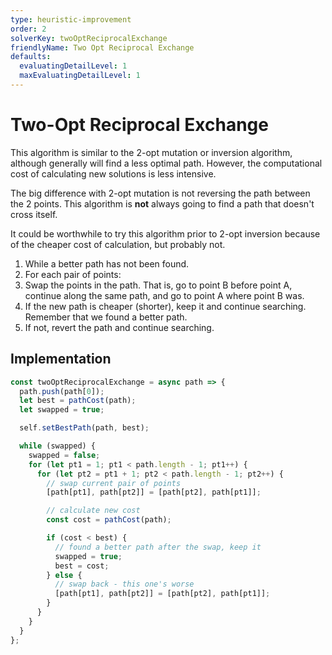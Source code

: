 ```yaml
---
type: heuristic-improvement
order: 2
solverKey: twoOptReciprocalExchange
friendlyName: Two Opt Reciprocal Exchange
defaults:
  evaluatingDetailLevel: 1
  maxEvaluatingDetailLevel: 1
---
```


# Two-Opt Reciprocal Exchange

This algorithm is similar to the 2-opt mutation or inversion algorithm, although generally will find a less optimal path. However, the computational cost of calculating new solutions is less intensive.

The big difference with 2-opt mutation is not reversing the path between the 2 points. This algorithm is **not** always going to find a path that doesn't cross itself.

It could be worthwhile to try this algorithm prior to 2-opt inversion because of the cheaper cost of calculation, but probably not.

1. While a better path has not been found.
2. For each pair of points:
3. Swap the points in the path. That is, go to point B before point A, continue along the same path, and go to point A where point B was.
4. If the new path is cheaper (shorter), keep it and continue searching. Remember that we found a better path.
5. If not, revert the path and continue searching.

## Implementation

```javascript
const twoOptReciprocalExchange = async path => {
  path.push(path[0]);
  let best = pathCost(path);
  let swapped = true;

  self.setBestPath(path, best);

  while (swapped) {
    swapped = false;
    for (let pt1 = 1; pt1 < path.length - 1; pt1++) {
      for (let pt2 = pt1 + 1; pt2 < path.length - 1; pt2++) {
        // swap current pair of points
        [path[pt1], path[pt2]] = [path[pt2], path[pt1]];

        // calculate new cost
        const cost = pathCost(path);

        if (cost < best) {
          // found a better path after the swap, keep it
          swapped = true;
          best = cost;
        } else {
          // swap back - this one's worse
          [path[pt1], path[pt2]] = [path[pt2], path[pt1]];
        }
      }
    }
  }
};
```

